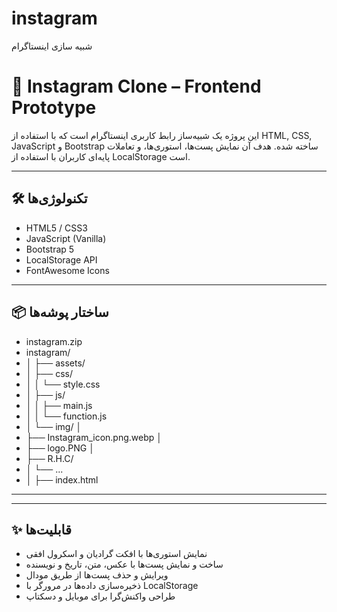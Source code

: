 # instagram
شبیه سازی اینستاگرام 

# 📸 Instagram Clone – Frontend Prototype

این پروژه یک شبیه‌ساز رابط کاربری اینستاگرام است که با استفاده از HTML, CSS, JavaScript و Bootstrap ساخته شده. هدف آن نمایش پست‌ها، استوری‌ها، و تعاملات پایه‌ای کاربران با استفاده از LocalStorage است.

---

## 🛠️ تکنولوژی‌ها

- HTML5 / CSS3
- JavaScript (Vanilla)
- Bootstrap 5
- LocalStorage API
- FontAwesome Icons

---

## 📦 ساختار پوشه‌ها

  -   instagram.zip
  -    instagram/
  -    │ ├── assets/
  -    │ ├── css/
  -    │ │ └── style.css
  -    │ ├── js/
  -    │ │ ├── main.js
  -    │ │ └── function.js
  -    │ └── img/ │
  -    ├── Instagram_icon.png.webp │
  -    ├── logo.PNG │
  -    ├── R.H.C/
  -    │ └── ...
  -    │ ├── index.html

---

---

## ✨ قابلیت‌ها

- نمایش استوری‌ها با افکت گرادیان و اسکرول افقی
- ساخت و نمایش پست‌ها با عکس، متن، تاریخ و نویسنده
- ویرایش و حذف پست‌ها از طریق مودال
- ذخیره‌سازی داده‌ها در مرورگر با LocalStorage
- طراحی واکنش‌گرا برای موبایل و دسکتاپ

